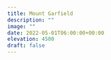```yaml
---
title: Mount Garfield 
description: ""
image: ""
date: 2022-05-01T06:00:00+00:00
elevation: 4500
draft: false
---
```

